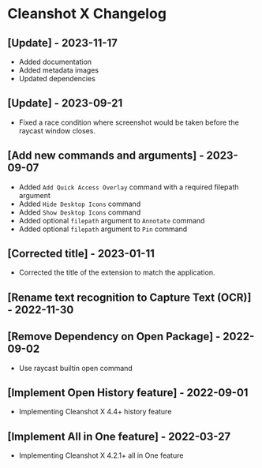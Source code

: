 # Cleanshot X Changelog

## [Update] - 2023-11-17

- Added documentation
- Added metadata images
- Updated dependencies

## [Update] - 2023-09-21

- Fixed a race condition where screenshot would be taken before the raycast window closes.

## [Add new commands and arguments] - 2023-09-07

- Added `Add Quick Access Overlay` command with a required filepath argument
- Added `Hide Desktop Icons` command
- Added `Show Desktop Icons` command
- Added optional `filepath` argument to `Annotate` command
- Added optional `filepath` argument to `Pin` command

## [Corrected title] - 2023-01-11

- Corrected the title of the extension to match the application.

## [Rename text recognition to Capture Text (OCR)] - 2022-11-30

## [Remove Dependency on Open Package] - 2022-09-02

- Use raycast builtin open command

## [Implement Open History feature] - 2022-09-01

- Implementing Cleanshot X 4.4+ history feature

## [Implement All in One feature] - 2022-03-27

- Implementing Cleanshot X 4.2.1+ all in One feature
